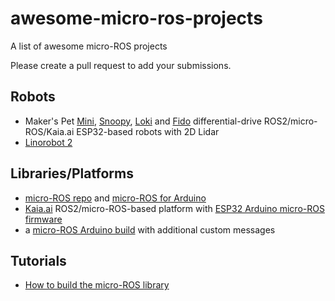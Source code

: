 # awesome-micro-ros-projects
A list of awesome micro-ROS projects

Please create a pull request to add your submissions.

## Robots
- Maker's Pet [Mini](https://github.com/makerspet/makerspet_mini), [Snoopy](https://github.com/makerspet/makerspet_snoopy), [Loki](https://github.com/makerspet/makerspet_loki) and [Fido](https://github.com/makerspet/makerspet_fido) differential-drive ROS2/micro-ROS/Kaia.ai ESP32-based robots with 2D Lidar
- [Linorobot 2](https://github.com/linorobot/linorobot2)

## Libraries/Platforms
- [micro-ROS repo](https://github.com/micro-ros) and [micro-ROS for Arduino](https://github.com/micro-ROS/micro_ros_arduino)
- [Kaia.ai](https://github.com/kaiaai/kaiaai) ROS2/micro-ROS-based platform with [ESP32 Arduino micro-ROS firmware](https://github.com/kaiaai/firmware)
- a [micro-ROS Arduino build](https://github.com/kaiaai/micro_ros_arduino_kaiaai) with additional custom messages

## Tutorials
- [How to build the micro-ROS library](https://kaia.ai/blog/rebuild-micro-ros-arduino-library/)
